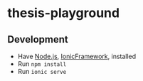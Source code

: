 # thesis-playground

## Development
- Have [Node.js](https://nodejs.org/en/), [IonicFramework](https://ionicframework.com/docs/cli),  installed
- Run `npm install`
- Run `ionic serve`
